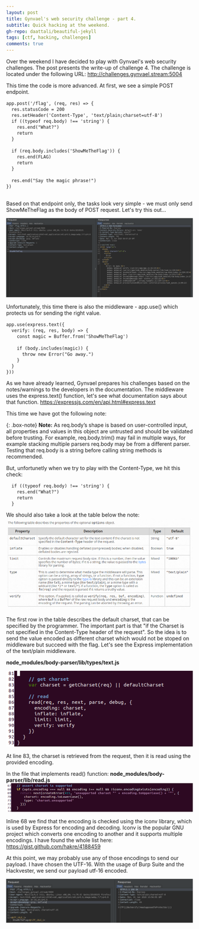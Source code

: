 ```yaml
---
layout: post
title: Gynvael's web security challenge - part 4.
subtitle: Quick hacking at the weekend.
gh-repo: daattali/beautiful-jekyll
tags: [ctf, hacking, challenges]
comments: true
---
```


Over the weekend I have decided to play with Gynvael's web security challenges. The post presents the write-up of challenge 4.
The challenge is located under the following URL:
http://challenges.gynvael.stream:5004

This time the code is more advanced. At first, we see a simple POST endpoint.

```
app.post('/flag', (req, res) => {
  res.statusCode = 200
  res.setHeader('Content-Type', 'text/plain;charset=utf-8')
  if ((typeof req.body) !== 'string') {
    res.end("What?")
    return
  }

  if (req.body.includes('ShowMeTheFlag')) {
    res.end(FLAG)
    return
  }

  res.end("Say the magic phrase!")
})


```

Based on that endpoint only, the tasks look very simple - we must only send ShowMeTheFlag as the body of POST request. Let's try this out...

![gyn_4](https://github.com/niebardzo/niebardzo.github.io/raw/master/img/2020-06-01-gyn4_1.png)

Unfortunately, this time there is also the middleware - app.use() which protects us for sending the right value.

```
app.use(express.text({
  verify: (req, res, body) => {
    const magic = Buffer.from('ShowMeTheFlag')

    if (body.includes(magic)) {
      throw new Error("Go away.")
    }
  }
}))

```

As we have already learned, Gynvael prepares his challenges based on the notes/warnings to the developers in the documentation. The middleware uses the express.text() function, let's see what documentation says about that function.
https://expressjs.com/en/api.html#express.text

This time we have got the following note:

{: .box-note}
**Note:** As req.body’s shape is based on user-controlled input, all properties and values in this object are untrusted and should be validated before trusting. For example, req.body.trim() may fail in multiple ways, for example stacking multiple parsers req.body may be from a different parser. Testing that req.body is a string before calling string methods is recommended.

But, unfortunetly when we try to play with the Content-Type, we hit this check:
```
  if ((typeof req.body) !== 'string') {
    res.end("What?")
    return
  }
```

We should also take a look at the table below the note:
![gyn_4](https://github.com/niebardzo/niebardzo.github.io/raw/master/img/2020-06-01-gyn4_2.png)

The first row in the table describes the default charset, that can be specified by the programmer. The important part is that "if the Charset is not specified in the Content-Type header of the request". So the idea is to send the value encoded as different charset which would not be stoped on middleware but succeed with the flag. Let's see the Express implementation of the text/plain middleware.

**node_modules/body-parser/lib/types/text.js**

![gyn_4](https://github.com/niebardzo/niebardzo.github.io/raw/master/img/2020-06-01-gyn4_3.png)

At line 83, the charset is retrieved from the request, then it is read using the provided encoding. 

In the file that implements read() function: **node_modules/body-parser/lib/read.js**
![gyn_4](https://github.com/niebardzo/niebardzo.github.io/raw/master/img/2020-06-01-gyn4_4.png)

Inline 68 we find that the encoding is checked using the iconv library, which is used by Express for encoding and decoding.
Iconv is the popular GNU project which converts one encoding to another and it supports multiple encodings. I have found the whole list here:
https://gist.github.com/hakre/4188459

At this point, we may probably use any of those encodings to send our payload. I have chosen the UTF-16. With the usage of Burp Suite and the Hackvester, we send our payload utf-16 encoded.

![gyn_4](https://github.com/niebardzo/niebardzo.github.io/raw/master/img/2020-06-01-gyn4_5.png)
